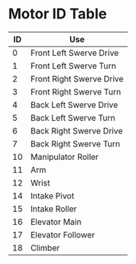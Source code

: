 # Motor ID Table

| ID   | Use                      |
|------|--------------------------|
| 0    | Front Left Swerve Drive  |
| 1    | Front Left Swerve Turn   |
| 2    | Front Right Swerve Drive |
| 3    | Front Right Swerve Turn  |
| 4    | Back Left Swerve Drive   |
| 5    | Back Left Swerve Turn    |
| 6    | Back Right Swerve Drive  |
| 7    | Back Right Swerve Turn   |
| 10   | Manipulator Roller       |
| 11   | Arm                      |
| 12   | Wrist                    |
| 14   | Intake Pivot             |
| 15   | Intake Roller            |
| 16   | Elevator Main            |
| 17   | Elevator Follower        |
| 18   | Climber                  |
